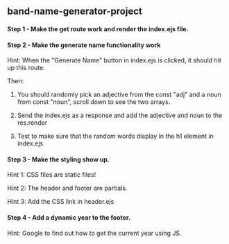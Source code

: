 ## band-name-generator-project

#### Step 1 - Make the get route work and render the index.ejs file.

#### Step 2 - Make the generate name functionality work

Hint: When the "Generate Name" button in index.ejs is clicked, it should hit up this route.

Then:

1. You should randomly pick an adjective from the const "adj" and a noun from const "noun", scroll down to see the two arrays.
   
2. Send the index.ejs as a response and add the adjective and noun to the res.render
   
3. Test to make sure that the random words display in the h1 element in index.ejs

#### Step 3 - Make the styling show up.

Hint 1: CSS files are static files!

Hint 2: The header and footer are partials.

Hint 3: Add the CSS link in header.ejs

#### Step 4 - Add a dynamic year to the footer.
Hint: Google to find out how to get the current year using JS.


